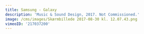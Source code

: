 ```yaml
---
title: Samsung - Galaxy
description: 'Music & Sound Design, 2017. Not Commissioned.'
image: /cms/images/Skærmbillede 2017-08-30 kl. 12.07.43.png
vimeoID: '217037200'
---
```







